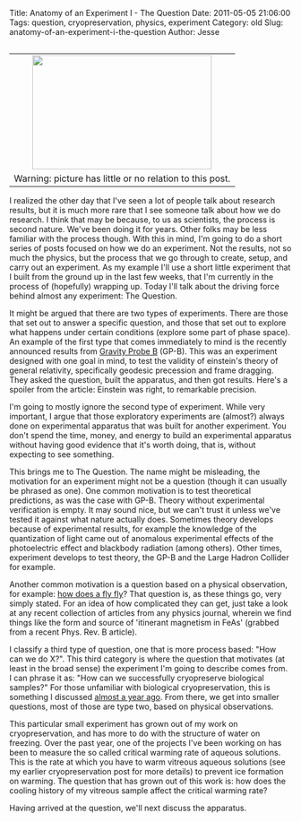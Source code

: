 Title: Anatomy of an Experiment I - The Question
Date: 2011-05-05 21:06:00
Tags: question, cryopreservation, physics, experiment
Category: old
Slug: anatomy-of-an-experiment-i-the-question
Author: Jesse

<table cellpadding="0" cellspacing="0" class="tr-caption-container" style="float: left; margin-right: 1em; text-align: left;"><tbody><tr><td style="text-align: center;"><a href="http://4.bp.blogspot.com/-V-68a5ev1W0/TcNG1UXmaBI/AAAAAAAAAEY/0f-Uq2EjMJY/s1600/installation_of_world_largest_silicon_tracking_detector.jpg" imageanchor="1" style="clear: left; margin-bottom: 1em; margin-left: auto; margin-right: auto;"><img border="0" height="204" src="http://4.bp.blogspot.com/-V-68a5ev1W0/TcNG1UXmaBI/AAAAAAAAAEY/0f-Uq2EjMJY/s320/installation_of_world_largest_silicon_tracking_detector.jpg" width="320" /></a></td></tr><tr><td class="tr-caption" style="text-align: center;">Warning: picture has little or no relation to this post.</td></tr></tbody></table>I realized the other day that I've seen a lot of people talk about research results, but it is much more rare that I see someone talk about how we do research.  I think that may be because, to us as scientists, the process is second nature.  We've been doing it for years.  Other folks may be less familiar with the process though.  With this in mind, I'm going to do a short series of posts focused on how we do an experiment.  Not the results, not so much the physics, but the process that we go through to create, setup, and carry out an experiment.  As my example I'll use a short little experiment that I built from the ground up in the last few weeks, that I'm currently in the process of (hopefully) wrapping up.  Today I'll talk about the driving force behind almost any experiment: The Question.

<a name='more'></a>It might be argued that there are two types of experiments.  There are those that set out to answer a specific question, and those that set out to explore what happens under certain conditions (explore some part of phase space).  An example of the first type that comes immediately to mind is the recently announced results from <a href="http://science.nasa.gov/science-news/science-at-nasa/2011/04may_epic/">Gravity Probe B</a> (GP-B).  This was an experiment designed with one goal in mind, to test the validity of einstein's theory of general relativity, specifically geodesic precession and frame dragging.  They asked the question, built the apparatus, and then got results.  Here's a spoiler from the article: Einstein was right, to remarkable precision.

I'm going to mostly ignore the second type of experiment.  While very important, I argue that those exploratory experiments are (almost?) always done on experimental apparatus that was built for another experiment.  You don't spend the time, money, and energy to build an experimental apparatus without having good evidence that it's worth doing, that is, without expecting to see something.

This brings me to The Question.  The name might be misleading, the motivation for an experiment might not be a question (though it can usually be phrased as one).  One common motivation is to test theoretical predictions, as was the case with GP-B.  Theory without experimental verification is empty.  It may sound nice, but we can't trust it unless we've tested it against what nature actually does.  Sometimes theory develops because of experimental results, for example the knowledge of the quantization of light came out of anomalous experimental effects of the photoelectric effect and blackbody radiation (among others).  Other times, experiment develops to test theory, the GP-B and the Large Hadron Collider for example.

Another common motivation is a question based on a physical observation, for example: <a href="http://physicsbuzz.physicscentral.com/2011/04/small-insects-paddle-through-air.html">how does a fly fly</a>?  That question is, as these things go, very simply stated.  For an idea of how complicated they can get, just take a look at any recent collection of articles from any physics journal, wherein we find things like the form and source of 'itinerant magnetism in FeAs' (grabbed from a recent Phys. Rev. B article).

I classify a third type of question, one that is more process based: "How can we do X?".  This third category is where the question that motivates (at least in the broad sense) the experiment I'm going to describe comes from.  I can phrase it as: "How can we successfully cryopreserve biological samples?"  For those unfamiliar with biological cryopreservation, this is something I discussed <a href="http://thevirtuosi.blogspot.com/2010/05/cryopreservation.html">almost a year ago</a>.  From there, we get into smaller questions, most of those are type two, based on physical observations.

This particular small experiment has grown out of my work on cryopreservation, and has more to do with the structure of water on freezing.  Over the past year, one of the projects I've been working on has been to measure the so called critical warming rate of aqueous solutions.  This is the rate at which you have to warm vitreous aqueous solutions (see my earlier cryopreservation post for more details) to prevent ice formation on warming.  The question that has grown out of this work is: how does the cooling history of my vitreous sample affect the critical warming rate?

Having arrived at the question, we'll next discuss the apparatus.
